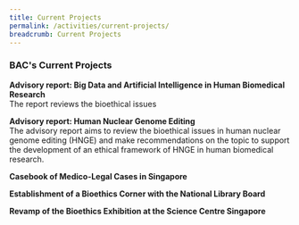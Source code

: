 ```yaml
---
title: Current Projects
permalink: /activities/current-projects/
breadcrumb: Current Projects
---
```

### BAC's Current Projects 


**Advisory report: Big Data and Artificial Intelligence in Human Biomedical Research**<br>
The report reviews the bioethical issues

**Advisory report: Human Nuclear Genome Editing**<br>
The advisory report aims to review the bioethical issues in human nuclear genome editing (HNGE) and make recommendations on the topic to support the development of an ethical framework of HNGE in human biomedical research.

**Casebook of Medico-Legal Cases in Singapore**

**Establishment of a Bioethics Corner with the National Library Board**

**Revamp of the Bioethics Exhibition at the Science Centre Singapore**